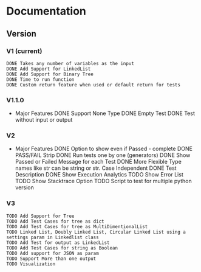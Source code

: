 # Documentation

## Version

### V1 (current)

    DONE Takes any number of variables as the input
    DONE Add Support for LinkedList
    DONE Add Support for Binary Tree
    DONE Time to run function
    DONE Custom return feature when used or default return for tests

### V1.1.0

- Major Features
    DONE Support None Type
    DONE Empty Test
    DONE Test without input or output

### V2

- Major Features
    DONE Option to show even if Passed - complete
    DONE PASS/FAIL Strip
    DONE Run tests one by one (generators)
    DONE Show Passed or Failed Message for each Test
    DONE More Flexible Type names like str can be string or str. Case Independent
    DONE Test Description
    DONE Show Execution Analytics
    TODO Show Error List
    TODO Show Stacktrace Option
    TODO Script to test for multiple python version

### V3

    TODO Add Support for Tree
    TODO Add Test Cases for tree as dict
    TODO Add Test Cases for tree as MultiDimentionalList
    TODO Linked List, Doubly Linked List, Circular Linked List using a settings param in Linkedlist class
    TODO Add Test for output as LinkedList
    TODO Add Test Cases for string as Boolean
    TODO Add support for JSON as param
    TODO Support More than one output
    TODO Visualization
